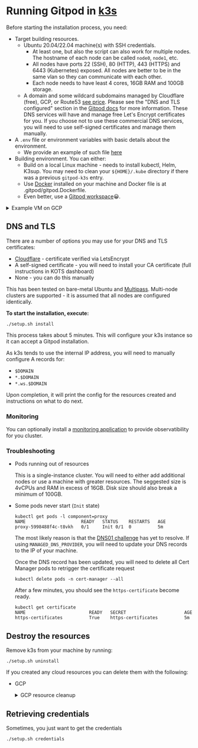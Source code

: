 # Running Gitpod in [k3s](https://k3s.io)

Before starting the installation process, you need:

- Target building resources.
  - Ubuntu 20.04/22.04 machine(s) with SSH credentials. 
    - At least one, but also the script can also work for multiple nodes. The hostname of each node can be called `node0`, `node1`, etc.
    - All nodes have ports 22 (SSH), 80 (HTTP), 443 (HTTPS) and 6443 (Kubernetes) exposed. All nodes are better to be in the same vlan so they can communicate with each other.
    - Each node needs to have least 4 cores, 16GB RAM and 100GB storage.
  - A domain and some wildcard subdomains managed by Cloudflare (free), GCP, or Route53 [see price](https://aws.amazon.com/route53/pricing/). Please see the "DNS and TLS configured" section in the [Gitpod docs](https://www.gitpod.io/docs/configure/self-hosted/latest/installing-gitpod) for more information. These DNS services will have and manage free Let's Encrypt certificates for you. If you choose not to use these commercial DNS services, you will need to use self-signed certificates and manage them manually.
- A `.env` file or environment variables with basic details about the environment.
  - We provide an example of such file [here](.env.example)
- Building environment. You can either:
  - Build on a local Linux machine - needs to install kubectl, Helm, K3sup. You may need to clean your `${HOME}/.kube` directory if there was a previous `gitpod-k3s` entry. 
  - Use [Docker](https://docs.docker.com/engine/install) installed on your machine and Docker file is at .gitpod/gitpod.Dockerfile.
  - Even better, use a [Gitpod workspace](https://gitpod.io/#https://github.com/MrSimonEmms/gitpod-k3s-guide)😀.

<details>
<summary>Example VM on GCP</summary>

Create GCP VM with Ubuntu 20.04 with 4 cores, 16GB of RAM, and 100GB of storage:

```bash
gcloud compute instances create gitpod-x509 \
  --image=ubuntu-2004-focal-v20220712 \
  --image-project=ubuntu-os-cloud \
  --machine-type=n2-standard-4 \
  --boot-disk-size=100GB \
  --tags k3s
# Created [https://www.googleapis.com/compute/v1/projects/adrien-self-hosted-testing-5k4/zones/us-west1-c/instances/gitpod-k3s].
# NAME         ZONE        MACHINE_TYPE   PREEMPTIBLE  INTERNAL_IP  EXTERNAL_IP     STATUS
# gitpod-k3s  us-west1-c  n2-standard-4               10.138.0.6   169.254.87.220  RUNNING
```

A firewall rule must be added to allow the current system to connect to the Kubernetes API. As we
don't want to expose the Kubernetes API to the entire Internet this firewall rule allows the current
host to connect to the k3s VM.

**Note**: If you're using a remote workspace (such as Gitpod) you'll need to include the public IP
address the Gitpod instance as well as the public IP address of your local machine as the source ranges
of this firewall rule.

```bash
gcloud compute firewall-rules create k3s \
  --source-ranges="$(curl -s ifconfig.me)/32" \
  --allow=tcp:6443,tcp:443,tcp:80 \
  --target-tags=k3s
```

```shell
gcloud compute config-ssh
# You should now be able to use ssh/scp with your instances.
# For example, try running:
#
# ssh gitpod-k3s.us-west1-c.adrien-self-hosted-testing-5k4
```
</details>

## DNS and TLS

There are a number of options you may use for your DNS and TLS certificates:

- [Cloudflare](https://cloudflare.com) - certificate verified via LetsEncrypt
- A self-signed certificate - you will need to install your CA certificate (full instructions in KOTS dashboard)
- None - you can do this manually

This has been tested on bare-metal Ubuntu and [Multipass](https://multipass.run). Multi-node clusters
are supported - it is assumed that all nodes are configured identically.

**To start the installation, execute:**

```shell
./setup.sh install
```

This process takes about 5 minutes. This will configure your k3s instance so it can accept a Gitpod installation.

As k3s tends to use the internal IP address, you will need to manually configure A records for:
 - `$DOMAIN`
 - `*.$DOMAIN`
 - `*.ws.$DOMAIN`

Upon completion, it will print the config for the resources created and instructions on what to do next.

### Monitoring

You can optionally install a [monitoring application](https://github.com/MrSimonEmms/gitpod-monitoring) to
provide observatibility for you cluster.

### Troubleshooting

- Pods running out of resources

  This is a single-instance cluster. You will need to either add additional nodes or use a machine with greater resources.
  The seggested size is 4vCPUs and RAM in excess of 16GB. Disk size should also break a minimum of 100GB.

- Some pods never start (`Init` state)

  ```shell
  kubectl get pods -l component=proxy
  NAME                     READY   STATUS    RESTARTS   AGE
  proxy-5998488f4c-t8vkh   0/1     Init 0/1  0          5m
  ```

  The most likely reason is that the [DNS01 challenge](https://cert-manager.io/docs/configuration/acme/dns01/) has yet to resolve. If using `MANAGED_DNS_PROVIDER`, you will need to update your DNS records to the IP of your machine.

  Once the DNS record has been updated, you will need to delete all Cert Manager pods to retrigger the certificate request

  ```shell
  kubectl delete pods -n cert-manager --all
  ```

  After a few minutes, you should see the `https-certificate` become ready.

  ```shell
  kubectl get certificate
  NAME                        READY   SECRET                      AGE
  https-certificates          True    https-certificates          5m

## Destroy the resources

Remove k3s from your machine by running:

```shell
./setup.sh uninstall
```

If you created any cloud resources you can delete them with the following:

- GCP
  <details>
  <summary>GCP resource cleanup</summary>

  ```shell
  gcloud compute firewall-rules delete k3s --quiet
  gcloud compute instances delete gitpod-k3s --quiet
  ```
  </details>

## Retrieving credentials

Sometimes, you just want to get the credentials

```shell
./setup.sh credentials
```
